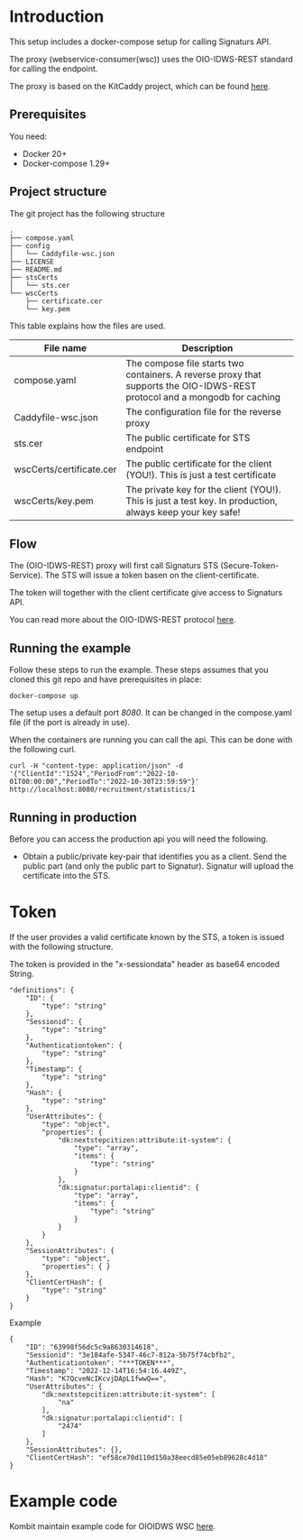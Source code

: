 # Introduction
This setup includes a docker-compose setup for calling Signaturs API. 

The proxy (webservice-consumer(wsc)) uses the OIO-IDWS-REST standard for calling the endpoint.

The proxy is based on the KitCaddy project, which can be found [here](https://github.com/KvalitetsIT/kitcaddy/).

## Prerequisites
You need:

 * Docker 20+
 * Docker-compose 1.29+

## Project structure

The git project has the following structure

```
.
├── compose.yaml
├── config
│   └── Caddyfile-wsc.json
├── LICENSE
├── README.md
├── stsCerts
│   └── sts.cer
└── wscCerts
    ├── certificate.cer
    └── key.pem
```

This table explains how the files are used.

| File name | Description |
|----------------------|---------- |
| compose.yaml | The compose file starts two containers. A reverse proxy that supports the OIO-IDWS-REST protocol and a mongodb for caching |
| Caddyfile-wsc.json | The configuration file for the reverse proxy|
| sts.cer | The public certificate for STS endpoint |
| wscCerts/certificate.cer | The public certificate for the client (YOU!). This is just a test certificate |
| wscCerts/key.pem | The private key for the client (YOU!). This is just a test key. In production, always keep your key safe! |

## Flow
The (OIO-IDWS-REST) proxy will first call Signaturs STS (Secure-Token-Service). The STS will issue a token basen on the client-certificate.

The token will together with the client certificate give access to Signaturs API.

You can read more about the OIO-IDWS-REST protocol [here](https://digst.dk/it-loesninger/standarder/oio-identity-based-web-services-12-oio-idws/).


## Running the example
Follow these steps to run the example. These steps assumes that you cloned this git repo and have prerequisites in place:

```
docker-compose up 
```

The setup uses a default port *8080*. It can be changed in the compose.yaml file (if the port is already in use).

When the containers are running you can call the api. This can be done with the following curl.

```
curl -H "content-type: application/json" -d '{"ClientId":"1524","PeriodFrom":"2022-10-01T00:00:00","PeriodTo":"2022-10-30T23:59:59"}' http://localhost:8080/recruitment/statistics/1
```

## Running in production
Before you can access the production api you will need the following.

* Obtain a public/private key-pair that identifies you as a client. Send the public part (and only the public part to Signatur). Signatur will upload the certificate into the STS.

# Token
If the user provides a valid certificate known by the STS, a token is issued with the following structure.

The token is provided in the "x-sessiondata" header as base64 encoded String.

```
"definitions": {
	"ID": {
		"type": "string"
	},
	"Sessionid": {
		"type": "string"
	},
	"Authenticationtoken": {
		"type": "string"
	},
	"Timestamp": {
		"type": "string"
	},
	"Hash": {
		"type": "string"
	},
	"UserAttributes": {
		"type": "object",
		"properties": {
			"dk:nextstepcitizen:attribute:it-system": {
				"type": "array",
				"items": {
					"type": "string"
				}
			},
			"dk:signatur:portalapi:clientid": {
				"type": "array",
				"items": {
					"type": "string"
				}
			}
		}
	},
	"SessionAttributes": {
		"type": "object",
		"properties": { }
	},
	"ClientCertHash": {
		"type": "string"
	}
}
```

Example

```
{
    "ID": "63998f56dc5c9a8630314618",
    "Sessionid": "3e184afe-5347-46c7-812a-5b75f74cbfb2",
    "Authenticationtoken": "***TOKEN***",
    "Timestamp": "2022-12-14T16:54:16.449Z",
    "Hash": "K7QcveNcIKcvjDApL1fwwQ==",
    "UserAttributes": {
        "dk:nextstepcitizen:attribute:it-system": [
            "na"
        ],
        "dk:signatur:portalapi:clientid": [
            "2474"
        ]
    },
    "SessionAttributes": {},
    "ClientCertHash": "ef58ce70d110d150a38eecd85e05eb89628c4d18"
}

```

# Example code
Kombit maintain example code for OIOIDWS WSC [here](https://github.com/kombit/tokenservice_oioidws-net/tree/main).














